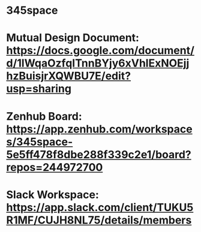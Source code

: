 # 345space
# Mutual Design Document: https://docs.google.com/document/d/1lWqaOzfqITnnBYjy6xVhlExNOEjjhzBuisjrXQWBU7E/edit?usp=sharing
# Zenhub Board: https://app.zenhub.com/workspaces/345space-5e5ff478f8dbe288f339c2e1/board?repos=244972700
# Slack Workspace: https://app.slack.com/client/TUKU5R1MF/CUJH8NL75/details/members
